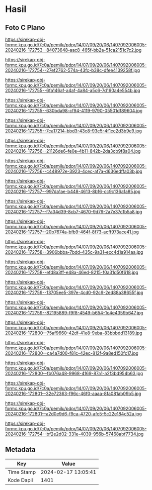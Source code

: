 # Hasil

## Foto C Plano

https://sirekap-obj-formc.kpu.go.id/7c0a/pemilu/pdpr/14/07/09/20/06/1407092006005-20240216-172753--84073648-aac8-465f-bb2a-51ca2151c7c2.jpg

https://sirekap-obj-formc.kpu.go.id/7c0a/pemilu/pdpr/14/07/09/20/06/1407092006005-20240216-172754--27ef2762-574a-43fc-b38c-dfee4139258f.jpg

https://sirekap-obj-formc.kpu.go.id/7c0a/pemilu/pdpr/14/07/09/20/06/1407092006005-20240216-172755--6fa146af-a4af-4a84-a5c6-7d160a4e554b.jpg

https://sirekap-obj-formc.kpu.go.id/7c0a/pemilu/pdpr/14/07/09/20/06/1407092006005-20240216-172755--630bda98-cf94-4119-9790-05501df89604.jpg

https://sirekap-obj-formc.kpu.go.id/7c0a/pemilu/pdpr/14/07/09/20/06/1407092006005-20240216-172755--7ca17214-bbd3-43c8-93c5-4f1cc2d3b9e9.jpg

https://sirekap-obj-formc.kpu.go.id/7c0a/pemilu/pdpr/14/07/09/20/06/1407092006005-20240216-172756--21126de6-fe0e-4b11-842b-2da3cb9f8a04.jpg

https://sirekap-obj-formc.kpu.go.id/7c0a/pemilu/pdpr/14/07/09/20/06/1407092006005-20240216-172756--c448972e-3923-4cec-af7a-d636edffa03b.jpg

https://sirekap-obj-formc.kpu.go.id/7c0a/pemilu/pdpr/14/07/09/20/06/1407092006005-20240216-172757--997da1ae-b448-4613-8b16-cc9c136a1a85.jpg

https://sirekap-obj-formc.kpu.go.id/7c0a/pemilu/pdpr/14/07/09/20/06/1407092006005-20240216-172757--f7a34d39-8cb7-4670-9d79-2a7e37c1b5a8.jpg

https://sirekap-obj-formc.kpu.go.id/7c0a/pemilu/pdpr/14/07/09/20/06/1407092006005-20240216-172757--20b7674a-bfb9-464f-8f73-acff973ace41.jpg

https://sirekap-obj-formc.kpu.go.id/7c0a/pemilu/pdpr/14/07/09/20/06/1407092006005-20240216-172758--3906bbba-7bdd-435c-9a31-ecc4d1a914aa.jpg

https://sirekap-obj-formc.kpu.go.id/7c0a/pemilu/pdpr/14/07/09/20/06/1407092006005-20240216-172758--efd8a3ff-e48a-46ed-8215-f0a31d50f618.jpg

https://sirekap-obj-formc.kpu.go.id/7c0a/pemilu/pdpr/14/07/09/20/06/1407092006005-20240216-172759--13705ee5-397e-4cd0-92c9-2ed88a38655f.jpg

https://sirekap-obj-formc.kpu.go.id/7c0a/pemilu/pdpr/14/07/09/20/06/1407092006005-20240216-172759--82195889-f9f8-4549-b654-1c4e4359b647.jpg

https://sirekap-obj-formc.kpu.go.id/7c0a/pemilu/pdpr/14/07/09/20/06/1407092006005-20240216-172800--75af9660-42df-41e8-9eba-83bbbdd13189.jpg

https://sirekap-obj-formc.kpu.go.id/7c0a/pemilu/pdpr/14/07/09/20/06/1407092006005-20240216-172800--ca4a7d00-f81c-42ec-812f-9a8ed150fc17.jpg

https://sirekap-obj-formc.kpu.go.id/7c0a/pemilu/pdpr/14/07/09/20/06/1407092006005-20240216-172800--fb076a48-9968-4169-87a1-a2f3bd954b63.jpg

https://sirekap-obj-formc.kpu.go.id/7c0a/pemilu/pdpr/14/07/09/20/06/1407092006005-20240216-172801--32e72363-f96c-46f0-aaaa-8fa081ab09b5.jpg

https://sirekap-obj-formc.kpu.go.id/7c0a/pemilu/pdpr/14/07/09/20/06/1407092006005-20240216-172801--a2d0e9d6-f9ca-4720-afc5-5c22e184c52a.jpg

https://sirekap-obj-formc.kpu.go.id/7c0a/pemilu/pdpr/14/07/09/20/06/1407092006005-20240216-172754--bf2e2d02-331e-4039-956b-57468abf7734.jpg


## Metadata

| Key        | Value               |
| ---------- | ------------------- |
| Time Stamp | 2024-02-17 13:05:41 |
| Kode Dapil | 1401                |



